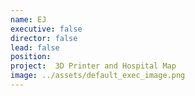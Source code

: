 ```yaml
---
name: EJ
executive: false
director: false
lead: false
position:  
project:  3D Printer and Hospital Map
image: ../assets/default_exec_image.png
---
```

